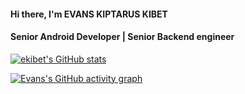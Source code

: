 #### Hi there, I'm EVANS KIPTARUS KIBET

#### Senior Android Developer | Senior Backend engineer

[![ekibet's GitHub stats](https://github-readme-stats.vercel.app/api?username=e-kibet&show_icons=true&theme=radical&count_private=true)](https://github.com/e-kibet) 


[![Evans's GitHub activity graph](https://activity-graph.herokuapp.com/graph?username=e-kibet&&theme=radical)](https://github.com/e-kibet)

